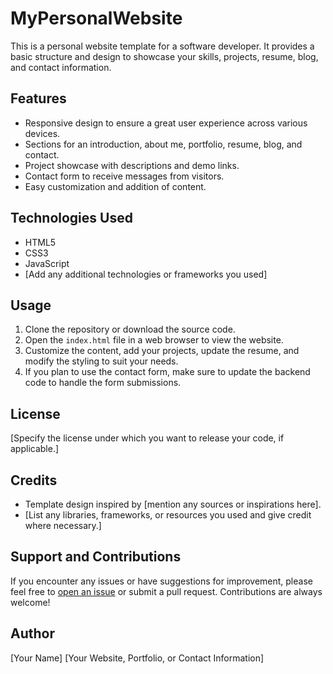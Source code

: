 # MyPersonalWebsite

This is a personal website template for a software developer. It provides a basic structure and design to showcase your skills, projects, resume, blog, and contact information.

## Features

- Responsive design to ensure a great user experience across various devices.
- Sections for an introduction, about me, portfolio, resume, blog, and contact.
- Project showcase with descriptions and demo links.
- Contact form to receive messages from visitors.
- Easy customization and addition of content.

## Technologies Used

- HTML5
- CSS3
- JavaScript
- [Add any additional technologies or frameworks you used]

## Usage

1. Clone the repository or download the source code.
2. Open the `index.html` file in a web browser to view the website.
3. Customize the content, add your projects, update the resume, and modify the styling to suit your needs.
4. If you plan to use the contact form, make sure to update the backend code to handle the form submissions.

## License

[Specify the license under which you want to release your code, if applicable.]

## Credits

- Template design inspired by [mention any sources or inspirations here].
- [List any libraries, frameworks, or resources you used and give credit where necessary.]

## Support and Contributions

If you encounter any issues or have suggestions for improvement, please feel free to [open an issue](link-to-issue-tracker) or submit a pull request. Contributions are always welcome!

## Author

[Your Name]
[Your Website, Portfolio, or Contact Information]
